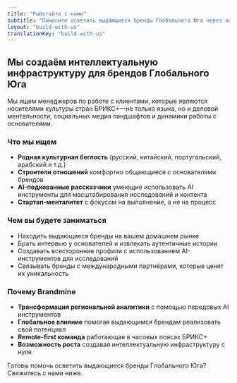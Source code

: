 ```yaml
---
title: "Работайте с нами"
subtitle: "Помогите осветить выдающиеся бренды Глобального Юга через аналитику, технологии и культурное понимание."
layout: "build-with-us"
translationKey: "build-with-us"
---
```


## Мы создаём интеллектуальную инфраструктуру для брендов Глобального Юга

Мы ищем менеджеров по работе с клиентами, которые являются носителями культуры стран БРИКС+—не только языка, но и деловой ментальности, социальных медиа ландшафтов и динамики работы с основателями.

### Что мы ищем

- **Родная культурная беглость** (русский, китайский, португальский, арабский и т.д.)
- **Строители отношений** комфортно общающиеся с основателями брендов
- **AI-подкованные рассказчики** умеющие использовать AI инструменты для масштабирования исследований и контента
- **Стартап-менталитет** с фокусом на выполнение, а не на процесс

### Чем вы будете заниматься

- Находить выдающиеся бренды на вашем домашнем рынке
- Брать интервью у основателей и извлекать аутентичные истории
- Создавать всесторонние профили с использованием AI-инструментов для исследований
- Связывать бренды с международными партнёрами, которые ценят их уникальность

### Почему Brandmine

- **Трансформация региональной аналитики** с помощью передовых AI инструментов
- **Глобальное влияние** помогая выдающимся брендам реализовать свой потенциал
- **Remote-first команда** работающая в часовых поясах БРИКС+
- **Возможность роста** создавая интеллектуальную инфраструктуру с нуля

Готовы помочь осветить выдающиеся бренды Глобального Юга? Свяжитесь с нами ниже.
